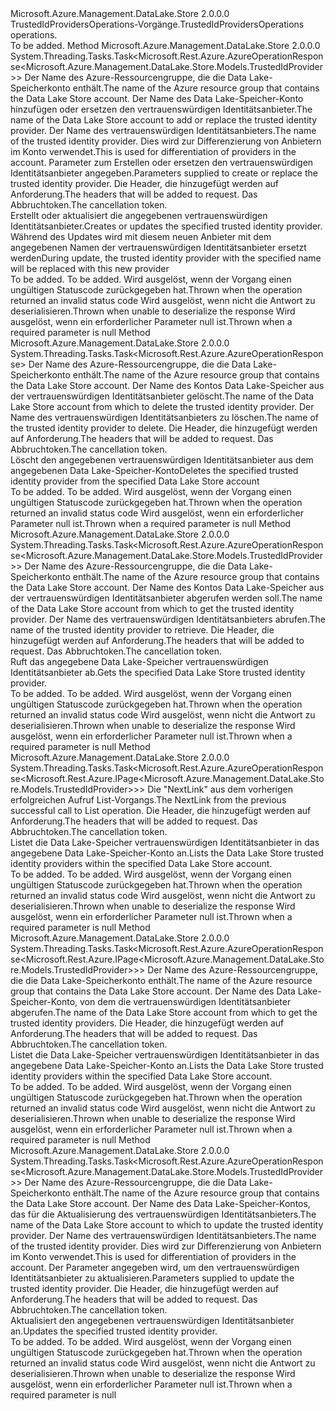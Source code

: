 <Type Name="ITrustedIdProvidersOperations" FullName="Microsoft.Azure.Management.DataLake.Store.ITrustedIdProvidersOperations">
  <TypeSignature Language="C#" Value="public interface ITrustedIdProvidersOperations" />
  <TypeSignature Language="ILAsm" Value=".class public interface auto ansi abstract ITrustedIdProvidersOperations" />
  <TypeSignature Language="DocId" Value="T:Microsoft.Azure.Management.DataLake.Store.ITrustedIdProvidersOperations" />
  <TypeSignature Language="VB.NET" Value="Public Interface ITrustedIdProvidersOperations" />
  <TypeSignature Language="F#" Value="type ITrustedIdProvidersOperations = interface" />
  <AssemblyInfo>
    <AssemblyName>Microsoft.Azure.Management.DataLake.Store</AssemblyName>
    <AssemblyVersion>2.0.0.0</AssemblyVersion>
  </AssemblyInfo>
  <Interfaces />
  <Docs>
    <summary>
            <span data-ttu-id="a721e-101">TrustedIdProvidersOperations-Vorgänge.</span><span class="sxs-lookup"><span data-stu-id="a721e-101">TrustedIdProvidersOperations operations.</span></span>
            </summary>
    <remarks>To be added.</remarks>
  </Docs>
  <Members>
    <Member MemberName="CreateOrUpdateWithHttpMessagesAsync">
      <MemberSignature Language="C#" Value="public System.Threading.Tasks.Task&lt;Microsoft.Rest.Azure.AzureOperationResponse&lt;Microsoft.Azure.Management.DataLake.Store.Models.TrustedIdProvider&gt;&gt; CreateOrUpdateWithHttpMessagesAsync (string resourceGroupName, string accountName, string trustedIdProviderName, Microsoft.Azure.Management.DataLake.Store.Models.TrustedIdProvider parameters, System.Collections.Generic.Dictionary&lt;string,System.Collections.Generic.List&lt;string&gt;&gt; customHeaders = null, System.Threading.CancellationToken cancellationToken = null);" />
      <MemberSignature Language="ILAsm" Value=".method public hidebysig newslot virtual instance class System.Threading.Tasks.Task`1&lt;class Microsoft.Rest.Azure.AzureOperationResponse`1&lt;class Microsoft.Azure.Management.DataLake.Store.Models.TrustedIdProvider&gt;&gt; CreateOrUpdateWithHttpMessagesAsync(string resourceGroupName, string accountName, string trustedIdProviderName, class Microsoft.Azure.Management.DataLake.Store.Models.TrustedIdProvider parameters, class System.Collections.Generic.Dictionary`2&lt;string, class System.Collections.Generic.List`1&lt;string&gt;&gt; customHeaders, valuetype System.Threading.CancellationToken cancellationToken) cil managed" />
      <MemberSignature Language="DocId" Value="M:Microsoft.Azure.Management.DataLake.Store.ITrustedIdProvidersOperations.CreateOrUpdateWithHttpMessagesAsync(System.String,System.String,System.String,Microsoft.Azure.Management.DataLake.Store.Models.TrustedIdProvider,System.Collections.Generic.Dictionary{System.String,System.Collections.Generic.List{System.String}},System.Threading.CancellationToken)" />
      <MemberSignature Language="F#" Value="abstract member CreateOrUpdateWithHttpMessagesAsync : string * string * string * Microsoft.Azure.Management.DataLake.Store.Models.TrustedIdProvider * System.Collections.Generic.Dictionary&lt;string, System.Collections.Generic.List&lt;string&gt;&gt; * System.Threading.CancellationToken -&gt; System.Threading.Tasks.Task&lt;Microsoft.Rest.Azure.AzureOperationResponse&lt;Microsoft.Azure.Management.DataLake.Store.Models.TrustedIdProvider&gt;&gt;" Usage="iTrustedIdProvidersOperations.CreateOrUpdateWithHttpMessagesAsync (resourceGroupName, accountName, trustedIdProviderName, parameters, customHeaders, cancellationToken)" />
      <MemberType>Method</MemberType>
      <AssemblyInfo>
        <AssemblyName>Microsoft.Azure.Management.DataLake.Store</AssemblyName>
        <AssemblyVersion>2.0.0.0</AssemblyVersion>
      </AssemblyInfo>
      <ReturnValue>
        <ReturnType>System.Threading.Tasks.Task&lt;Microsoft.Rest.Azure.AzureOperationResponse&lt;Microsoft.Azure.Management.DataLake.Store.Models.TrustedIdProvider&gt;&gt;</ReturnType>
      </ReturnValue>
      <Parameters>
        <Parameter Name="resourceGroupName" Type="System.String" />
        <Parameter Name="accountName" Type="System.String" />
        <Parameter Name="trustedIdProviderName" Type="System.String" />
        <Parameter Name="parameters" Type="Microsoft.Azure.Management.DataLake.Store.Models.TrustedIdProvider" />
        <Parameter Name="customHeaders" Type="System.Collections.Generic.Dictionary&lt;System.String,System.Collections.Generic.List&lt;System.String&gt;&gt;" />
        <Parameter Name="cancellationToken" Type="System.Threading.CancellationToken" />
      </Parameters>
      <Docs>
        <param name="resourceGroupName">
            <span data-ttu-id="a721e-102">Der Name des Azure-Ressourcengruppe, die die Data Lake-Speicherkonto enthält.</span><span class="sxs-lookup"><span data-stu-id="a721e-102">The name of the Azure resource group that contains the Data Lake Store account.</span></span>
            </param>
        <param name="accountName">
            <span data-ttu-id="a721e-103">Der Name des Data Lake-Speicher-Konto hinzufügen oder ersetzen den vertrauenswürdigen Identitätsanbieter.</span><span class="sxs-lookup"><span data-stu-id="a721e-103">The name of the Data Lake Store account to add or replace the trusted identity provider.</span></span>
            </param>
        <param name="trustedIdProviderName">
            <span data-ttu-id="a721e-104">Der Name des vertrauenswürdigen Identitätsanbieters.</span><span class="sxs-lookup"><span data-stu-id="a721e-104">The name of the trusted identity provider.</span></span> <span data-ttu-id="a721e-105">Dies wird zur Differenzierung von Anbietern im Konto verwendet.</span><span class="sxs-lookup"><span data-stu-id="a721e-105">This is used for differentiation of providers in the account.</span></span>
            </param>
        <param name="parameters">
            <span data-ttu-id="a721e-106">Parameter zum Erstellen oder ersetzen den vertrauenswürdigen Identitätsanbieter angegeben.</span><span class="sxs-lookup"><span data-stu-id="a721e-106">Parameters supplied to create or replace the trusted identity provider.</span></span>
            </param>
        <param name="customHeaders">
            <span data-ttu-id="a721e-107">Die Header, die hinzugefügt werden auf Anforderung.</span><span class="sxs-lookup"><span data-stu-id="a721e-107">The headers that will be added to request.</span></span>
            </param>
        <param name="cancellationToken">
            <span data-ttu-id="a721e-108">Das Abbruchtoken.</span><span class="sxs-lookup"><span data-stu-id="a721e-108">The cancellation token.</span></span>
            </param>
        <summary>
            <span data-ttu-id="a721e-109">Erstellt oder aktualisiert die angegebenen vertrauenswürdigen Identitätsanbieter.</span><span class="sxs-lookup"><span data-stu-id="a721e-109">Creates or updates the specified trusted identity provider.</span></span> <span data-ttu-id="a721e-110">Während des Updates wird mit diesem neuen Anbieter mit dem angegebenen Namen der vertrauenswürdigen Identitätsanbieter ersetzt werden</span><span class="sxs-lookup"><span data-stu-id="a721e-110">During update, the trusted identity provider with the specified name will be replaced with this new provider</span></span>
            </summary>
        <returns>To be added.</returns>
        <remarks>To be added.</remarks>
        <exception cref="T:Microsoft.Rest.Azure.CloudException">
            <span data-ttu-id="a721e-111">Wird ausgelöst, wenn der Vorgang einen ungültigen Statuscode zurückgegeben hat.</span><span class="sxs-lookup"><span data-stu-id="a721e-111">Thrown when the operation returned an invalid status code</span></span>
            </exception>
        <exception cref="T:Microsoft.Rest.SerializationException">
            <span data-ttu-id="a721e-112">Wird ausgelöst, wenn nicht die Antwort zu deserialisieren.</span><span class="sxs-lookup"><span data-stu-id="a721e-112">Thrown when unable to deserialize the response</span></span>
            </exception>
        <exception cref="T:Microsoft.Rest.ValidationException">
            <span data-ttu-id="a721e-113">Wird ausgelöst, wenn ein erforderlicher Parameter null ist.</span><span class="sxs-lookup"><span data-stu-id="a721e-113">Thrown when a required parameter is null</span></span>
            </exception>
      </Docs>
    </Member>
    <Member MemberName="DeleteWithHttpMessagesAsync">
      <MemberSignature Language="C#" Value="public System.Threading.Tasks.Task&lt;Microsoft.Rest.Azure.AzureOperationResponse&gt; DeleteWithHttpMessagesAsync (string resourceGroupName, string accountName, string trustedIdProviderName, System.Collections.Generic.Dictionary&lt;string,System.Collections.Generic.List&lt;string&gt;&gt; customHeaders = null, System.Threading.CancellationToken cancellationToken = null);" />
      <MemberSignature Language="ILAsm" Value=".method public hidebysig newslot virtual instance class System.Threading.Tasks.Task`1&lt;class Microsoft.Rest.Azure.AzureOperationResponse&gt; DeleteWithHttpMessagesAsync(string resourceGroupName, string accountName, string trustedIdProviderName, class System.Collections.Generic.Dictionary`2&lt;string, class System.Collections.Generic.List`1&lt;string&gt;&gt; customHeaders, valuetype System.Threading.CancellationToken cancellationToken) cil managed" />
      <MemberSignature Language="DocId" Value="M:Microsoft.Azure.Management.DataLake.Store.ITrustedIdProvidersOperations.DeleteWithHttpMessagesAsync(System.String,System.String,System.String,System.Collections.Generic.Dictionary{System.String,System.Collections.Generic.List{System.String}},System.Threading.CancellationToken)" />
      <MemberSignature Language="F#" Value="abstract member DeleteWithHttpMessagesAsync : string * string * string * System.Collections.Generic.Dictionary&lt;string, System.Collections.Generic.List&lt;string&gt;&gt; * System.Threading.CancellationToken -&gt; System.Threading.Tasks.Task&lt;Microsoft.Rest.Azure.AzureOperationResponse&gt;" Usage="iTrustedIdProvidersOperations.DeleteWithHttpMessagesAsync (resourceGroupName, accountName, trustedIdProviderName, customHeaders, cancellationToken)" />
      <MemberType>Method</MemberType>
      <AssemblyInfo>
        <AssemblyName>Microsoft.Azure.Management.DataLake.Store</AssemblyName>
        <AssemblyVersion>2.0.0.0</AssemblyVersion>
      </AssemblyInfo>
      <ReturnValue>
        <ReturnType>System.Threading.Tasks.Task&lt;Microsoft.Rest.Azure.AzureOperationResponse&gt;</ReturnType>
      </ReturnValue>
      <Parameters>
        <Parameter Name="resourceGroupName" Type="System.String" />
        <Parameter Name="accountName" Type="System.String" />
        <Parameter Name="trustedIdProviderName" Type="System.String" />
        <Parameter Name="customHeaders" Type="System.Collections.Generic.Dictionary&lt;System.String,System.Collections.Generic.List&lt;System.String&gt;&gt;" />
        <Parameter Name="cancellationToken" Type="System.Threading.CancellationToken" />
      </Parameters>
      <Docs>
        <param name="resourceGroupName">
            <span data-ttu-id="a721e-114">Der Name des Azure-Ressourcengruppe, die die Data Lake-Speicherkonto enthält.</span><span class="sxs-lookup"><span data-stu-id="a721e-114">The name of the Azure resource group that contains the Data Lake Store account.</span></span>
            </param>
        <param name="accountName">
            <span data-ttu-id="a721e-115">Der Name des Kontos Data Lake-Speicher aus der vertrauenswürdigen Identitätsanbieter gelöscht.</span><span class="sxs-lookup"><span data-stu-id="a721e-115">The name of the Data Lake Store account from which to delete the trusted identity provider.</span></span>
            </param>
        <param name="trustedIdProviderName">
            <span data-ttu-id="a721e-116">Der Name des vertrauenswürdigen Identitätsanbieters zu löschen.</span><span class="sxs-lookup"><span data-stu-id="a721e-116">The name of the trusted identity provider to delete.</span></span>
            </param>
        <param name="customHeaders">
            <span data-ttu-id="a721e-117">Die Header, die hinzugefügt werden auf Anforderung.</span><span class="sxs-lookup"><span data-stu-id="a721e-117">The headers that will be added to request.</span></span>
            </param>
        <param name="cancellationToken">
            <span data-ttu-id="a721e-118">Das Abbruchtoken.</span><span class="sxs-lookup"><span data-stu-id="a721e-118">The cancellation token.</span></span>
            </param>
        <summary>
            <span data-ttu-id="a721e-119">Löscht den angegebenen vertrauenswürdigen Identitätsanbieter aus dem angegebenen Data Lake-Speicher-Konto</span><span class="sxs-lookup"><span data-stu-id="a721e-119">Deletes the specified trusted identity provider from the specified Data Lake Store account</span></span>
            </summary>
        <returns>To be added.</returns>
        <remarks>To be added.</remarks>
        <exception cref="T:Microsoft.Rest.Azure.CloudException">
            <span data-ttu-id="a721e-120">Wird ausgelöst, wenn der Vorgang einen ungültigen Statuscode zurückgegeben hat.</span><span class="sxs-lookup"><span data-stu-id="a721e-120">Thrown when the operation returned an invalid status code</span></span>
            </exception>
        <exception cref="T:Microsoft.Rest.ValidationException">
            <span data-ttu-id="a721e-121">Wird ausgelöst, wenn ein erforderlicher Parameter null ist.</span><span class="sxs-lookup"><span data-stu-id="a721e-121">Thrown when a required parameter is null</span></span>
            </exception>
      </Docs>
    </Member>
    <Member MemberName="GetWithHttpMessagesAsync">
      <MemberSignature Language="C#" Value="public System.Threading.Tasks.Task&lt;Microsoft.Rest.Azure.AzureOperationResponse&lt;Microsoft.Azure.Management.DataLake.Store.Models.TrustedIdProvider&gt;&gt; GetWithHttpMessagesAsync (string resourceGroupName, string accountName, string trustedIdProviderName, System.Collections.Generic.Dictionary&lt;string,System.Collections.Generic.List&lt;string&gt;&gt; customHeaders = null, System.Threading.CancellationToken cancellationToken = null);" />
      <MemberSignature Language="ILAsm" Value=".method public hidebysig newslot virtual instance class System.Threading.Tasks.Task`1&lt;class Microsoft.Rest.Azure.AzureOperationResponse`1&lt;class Microsoft.Azure.Management.DataLake.Store.Models.TrustedIdProvider&gt;&gt; GetWithHttpMessagesAsync(string resourceGroupName, string accountName, string trustedIdProviderName, class System.Collections.Generic.Dictionary`2&lt;string, class System.Collections.Generic.List`1&lt;string&gt;&gt; customHeaders, valuetype System.Threading.CancellationToken cancellationToken) cil managed" />
      <MemberSignature Language="DocId" Value="M:Microsoft.Azure.Management.DataLake.Store.ITrustedIdProvidersOperations.GetWithHttpMessagesAsync(System.String,System.String,System.String,System.Collections.Generic.Dictionary{System.String,System.Collections.Generic.List{System.String}},System.Threading.CancellationToken)" />
      <MemberSignature Language="F#" Value="abstract member GetWithHttpMessagesAsync : string * string * string * System.Collections.Generic.Dictionary&lt;string, System.Collections.Generic.List&lt;string&gt;&gt; * System.Threading.CancellationToken -&gt; System.Threading.Tasks.Task&lt;Microsoft.Rest.Azure.AzureOperationResponse&lt;Microsoft.Azure.Management.DataLake.Store.Models.TrustedIdProvider&gt;&gt;" Usage="iTrustedIdProvidersOperations.GetWithHttpMessagesAsync (resourceGroupName, accountName, trustedIdProviderName, customHeaders, cancellationToken)" />
      <MemberType>Method</MemberType>
      <AssemblyInfo>
        <AssemblyName>Microsoft.Azure.Management.DataLake.Store</AssemblyName>
        <AssemblyVersion>2.0.0.0</AssemblyVersion>
      </AssemblyInfo>
      <ReturnValue>
        <ReturnType>System.Threading.Tasks.Task&lt;Microsoft.Rest.Azure.AzureOperationResponse&lt;Microsoft.Azure.Management.DataLake.Store.Models.TrustedIdProvider&gt;&gt;</ReturnType>
      </ReturnValue>
      <Parameters>
        <Parameter Name="resourceGroupName" Type="System.String" />
        <Parameter Name="accountName" Type="System.String" />
        <Parameter Name="trustedIdProviderName" Type="System.String" />
        <Parameter Name="customHeaders" Type="System.Collections.Generic.Dictionary&lt;System.String,System.Collections.Generic.List&lt;System.String&gt;&gt;" />
        <Parameter Name="cancellationToken" Type="System.Threading.CancellationToken" />
      </Parameters>
      <Docs>
        <param name="resourceGroupName">
            <span data-ttu-id="a721e-122">Der Name des Azure-Ressourcengruppe, die die Data Lake-Speicherkonto enthält.</span><span class="sxs-lookup"><span data-stu-id="a721e-122">The name of the Azure resource group that contains the Data Lake Store account.</span></span>
            </param>
        <param name="accountName">
            <span data-ttu-id="a721e-123">Der Name des Kontos Data Lake-Speicher aus der vertrauenswürdigen Identitätsanbieter abgerufen werden soll.</span><span class="sxs-lookup"><span data-stu-id="a721e-123">The name of the Data Lake Store account from which to get the trusted identity provider.</span></span>
            </param>
        <param name="trustedIdProviderName">
            <span data-ttu-id="a721e-124">Der Name des vertrauenswürdigen Identitätsanbieters abrufen.</span><span class="sxs-lookup"><span data-stu-id="a721e-124">The name of the trusted identity provider to retrieve.</span></span>
            </param>
        <param name="customHeaders">
            <span data-ttu-id="a721e-125">Die Header, die hinzugefügt werden auf Anforderung.</span><span class="sxs-lookup"><span data-stu-id="a721e-125">The headers that will be added to request.</span></span>
            </param>
        <param name="cancellationToken">
            <span data-ttu-id="a721e-126">Das Abbruchtoken.</span><span class="sxs-lookup"><span data-stu-id="a721e-126">The cancellation token.</span></span>
            </param>
        <summary>
            <span data-ttu-id="a721e-127">Ruft das angegebene Data Lake-Speicher vertrauenswürdigen Identitätsanbieter ab.</span><span class="sxs-lookup"><span data-stu-id="a721e-127">Gets the specified Data Lake Store trusted identity provider.</span></span>
            </summary>
        <returns>To be added.</returns>
        <remarks>To be added.</remarks>
        <exception cref="T:Microsoft.Rest.Azure.CloudException">
            <span data-ttu-id="a721e-128">Wird ausgelöst, wenn der Vorgang einen ungültigen Statuscode zurückgegeben hat.</span><span class="sxs-lookup"><span data-stu-id="a721e-128">Thrown when the operation returned an invalid status code</span></span>
            </exception>
        <exception cref="T:Microsoft.Rest.SerializationException">
            <span data-ttu-id="a721e-129">Wird ausgelöst, wenn nicht die Antwort zu deserialisieren.</span><span class="sxs-lookup"><span data-stu-id="a721e-129">Thrown when unable to deserialize the response</span></span>
            </exception>
        <exception cref="T:Microsoft.Rest.ValidationException">
            <span data-ttu-id="a721e-130">Wird ausgelöst, wenn ein erforderlicher Parameter null ist.</span><span class="sxs-lookup"><span data-stu-id="a721e-130">Thrown when a required parameter is null</span></span>
            </exception>
      </Docs>
    </Member>
    <Member MemberName="ListByAccountNextWithHttpMessagesAsync">
      <MemberSignature Language="C#" Value="public System.Threading.Tasks.Task&lt;Microsoft.Rest.Azure.AzureOperationResponse&lt;Microsoft.Rest.Azure.IPage&lt;Microsoft.Azure.Management.DataLake.Store.Models.TrustedIdProvider&gt;&gt;&gt; ListByAccountNextWithHttpMessagesAsync (string nextPageLink, System.Collections.Generic.Dictionary&lt;string,System.Collections.Generic.List&lt;string&gt;&gt; customHeaders = null, System.Threading.CancellationToken cancellationToken = null);" />
      <MemberSignature Language="ILAsm" Value=".method public hidebysig newslot virtual instance class System.Threading.Tasks.Task`1&lt;class Microsoft.Rest.Azure.AzureOperationResponse`1&lt;class Microsoft.Rest.Azure.IPage`1&lt;class Microsoft.Azure.Management.DataLake.Store.Models.TrustedIdProvider&gt;&gt;&gt; ListByAccountNextWithHttpMessagesAsync(string nextPageLink, class System.Collections.Generic.Dictionary`2&lt;string, class System.Collections.Generic.List`1&lt;string&gt;&gt; customHeaders, valuetype System.Threading.CancellationToken cancellationToken) cil managed" />
      <MemberSignature Language="DocId" Value="M:Microsoft.Azure.Management.DataLake.Store.ITrustedIdProvidersOperations.ListByAccountNextWithHttpMessagesAsync(System.String,System.Collections.Generic.Dictionary{System.String,System.Collections.Generic.List{System.String}},System.Threading.CancellationToken)" />
      <MemberSignature Language="F#" Value="abstract member ListByAccountNextWithHttpMessagesAsync : string * System.Collections.Generic.Dictionary&lt;string, System.Collections.Generic.List&lt;string&gt;&gt; * System.Threading.CancellationToken -&gt; System.Threading.Tasks.Task&lt;Microsoft.Rest.Azure.AzureOperationResponse&lt;Microsoft.Rest.Azure.IPage&lt;Microsoft.Azure.Management.DataLake.Store.Models.TrustedIdProvider&gt;&gt;&gt;" Usage="iTrustedIdProvidersOperations.ListByAccountNextWithHttpMessagesAsync (nextPageLink, customHeaders, cancellationToken)" />
      <MemberType>Method</MemberType>
      <AssemblyInfo>
        <AssemblyName>Microsoft.Azure.Management.DataLake.Store</AssemblyName>
        <AssemblyVersion>2.0.0.0</AssemblyVersion>
      </AssemblyInfo>
      <ReturnValue>
        <ReturnType>System.Threading.Tasks.Task&lt;Microsoft.Rest.Azure.AzureOperationResponse&lt;Microsoft.Rest.Azure.IPage&lt;Microsoft.Azure.Management.DataLake.Store.Models.TrustedIdProvider&gt;&gt;&gt;</ReturnType>
      </ReturnValue>
      <Parameters>
        <Parameter Name="nextPageLink" Type="System.String" />
        <Parameter Name="customHeaders" Type="System.Collections.Generic.Dictionary&lt;System.String,System.Collections.Generic.List&lt;System.String&gt;&gt;" />
        <Parameter Name="cancellationToken" Type="System.Threading.CancellationToken" />
      </Parameters>
      <Docs>
        <param name="nextPageLink">
            <span data-ttu-id="a721e-131">Die "NextLink" aus dem vorherigen erfolgreichen Aufruf List-Vorgangs.</span><span class="sxs-lookup"><span data-stu-id="a721e-131">The NextLink from the previous successful call to List operation.</span></span>
            </param>
        <param name="customHeaders">
            <span data-ttu-id="a721e-132">Die Header, die hinzugefügt werden auf Anforderung.</span><span class="sxs-lookup"><span data-stu-id="a721e-132">The headers that will be added to request.</span></span>
            </param>
        <param name="cancellationToken">
            <span data-ttu-id="a721e-133">Das Abbruchtoken.</span><span class="sxs-lookup"><span data-stu-id="a721e-133">The cancellation token.</span></span>
            </param>
        <summary>
            <span data-ttu-id="a721e-134">Listet die Data Lake-Speicher vertrauenswürdigen Identitätsanbieter in das angegebene Data Lake-Speicher-Konto an.</span><span class="sxs-lookup"><span data-stu-id="a721e-134">Lists the Data Lake Store trusted identity providers within the specified Data Lake Store account.</span></span>
            </summary>
        <returns>To be added.</returns>
        <remarks>To be added.</remarks>
        <exception cref="T:Microsoft.Rest.Azure.CloudException">
            <span data-ttu-id="a721e-135">Wird ausgelöst, wenn der Vorgang einen ungültigen Statuscode zurückgegeben hat.</span><span class="sxs-lookup"><span data-stu-id="a721e-135">Thrown when the operation returned an invalid status code</span></span>
            </exception>
        <exception cref="T:Microsoft.Rest.SerializationException">
            <span data-ttu-id="a721e-136">Wird ausgelöst, wenn nicht die Antwort zu deserialisieren.</span><span class="sxs-lookup"><span data-stu-id="a721e-136">Thrown when unable to deserialize the response</span></span>
            </exception>
        <exception cref="T:Microsoft.Rest.ValidationException">
            <span data-ttu-id="a721e-137">Wird ausgelöst, wenn ein erforderlicher Parameter null ist.</span><span class="sxs-lookup"><span data-stu-id="a721e-137">Thrown when a required parameter is null</span></span>
            </exception>
      </Docs>
    </Member>
    <Member MemberName="ListByAccountWithHttpMessagesAsync">
      <MemberSignature Language="C#" Value="public System.Threading.Tasks.Task&lt;Microsoft.Rest.Azure.AzureOperationResponse&lt;Microsoft.Rest.Azure.IPage&lt;Microsoft.Azure.Management.DataLake.Store.Models.TrustedIdProvider&gt;&gt;&gt; ListByAccountWithHttpMessagesAsync (string resourceGroupName, string accountName, System.Collections.Generic.Dictionary&lt;string,System.Collections.Generic.List&lt;string&gt;&gt; customHeaders = null, System.Threading.CancellationToken cancellationToken = null);" />
      <MemberSignature Language="ILAsm" Value=".method public hidebysig newslot virtual instance class System.Threading.Tasks.Task`1&lt;class Microsoft.Rest.Azure.AzureOperationResponse`1&lt;class Microsoft.Rest.Azure.IPage`1&lt;class Microsoft.Azure.Management.DataLake.Store.Models.TrustedIdProvider&gt;&gt;&gt; ListByAccountWithHttpMessagesAsync(string resourceGroupName, string accountName, class System.Collections.Generic.Dictionary`2&lt;string, class System.Collections.Generic.List`1&lt;string&gt;&gt; customHeaders, valuetype System.Threading.CancellationToken cancellationToken) cil managed" />
      <MemberSignature Language="DocId" Value="M:Microsoft.Azure.Management.DataLake.Store.ITrustedIdProvidersOperations.ListByAccountWithHttpMessagesAsync(System.String,System.String,System.Collections.Generic.Dictionary{System.String,System.Collections.Generic.List{System.String}},System.Threading.CancellationToken)" />
      <MemberSignature Language="F#" Value="abstract member ListByAccountWithHttpMessagesAsync : string * string * System.Collections.Generic.Dictionary&lt;string, System.Collections.Generic.List&lt;string&gt;&gt; * System.Threading.CancellationToken -&gt; System.Threading.Tasks.Task&lt;Microsoft.Rest.Azure.AzureOperationResponse&lt;Microsoft.Rest.Azure.IPage&lt;Microsoft.Azure.Management.DataLake.Store.Models.TrustedIdProvider&gt;&gt;&gt;" Usage="iTrustedIdProvidersOperations.ListByAccountWithHttpMessagesAsync (resourceGroupName, accountName, customHeaders, cancellationToken)" />
      <MemberType>Method</MemberType>
      <AssemblyInfo>
        <AssemblyName>Microsoft.Azure.Management.DataLake.Store</AssemblyName>
        <AssemblyVersion>2.0.0.0</AssemblyVersion>
      </AssemblyInfo>
      <ReturnValue>
        <ReturnType>System.Threading.Tasks.Task&lt;Microsoft.Rest.Azure.AzureOperationResponse&lt;Microsoft.Rest.Azure.IPage&lt;Microsoft.Azure.Management.DataLake.Store.Models.TrustedIdProvider&gt;&gt;&gt;</ReturnType>
      </ReturnValue>
      <Parameters>
        <Parameter Name="resourceGroupName" Type="System.String" />
        <Parameter Name="accountName" Type="System.String" />
        <Parameter Name="customHeaders" Type="System.Collections.Generic.Dictionary&lt;System.String,System.Collections.Generic.List&lt;System.String&gt;&gt;" />
        <Parameter Name="cancellationToken" Type="System.Threading.CancellationToken" />
      </Parameters>
      <Docs>
        <param name="resourceGroupName">
            <span data-ttu-id="a721e-138">Der Name des Azure-Ressourcengruppe, die die Data Lake-Speicherkonto enthält.</span><span class="sxs-lookup"><span data-stu-id="a721e-138">The name of the Azure resource group that contains the Data Lake Store account.</span></span>
            </param>
        <param name="accountName">
            <span data-ttu-id="a721e-139">Der Name des Data Lake-Speicher-Konto, von dem die vertrauenswürdigen Identitätsanbieter abgerufen.</span><span class="sxs-lookup"><span data-stu-id="a721e-139">The name of the Data Lake Store account from which to get the trusted identity providers.</span></span>
            </param>
        <param name="customHeaders">
            <span data-ttu-id="a721e-140">Die Header, die hinzugefügt werden auf Anforderung.</span><span class="sxs-lookup"><span data-stu-id="a721e-140">The headers that will be added to request.</span></span>
            </param>
        <param name="cancellationToken">
            <span data-ttu-id="a721e-141">Das Abbruchtoken.</span><span class="sxs-lookup"><span data-stu-id="a721e-141">The cancellation token.</span></span>
            </param>
        <summary>
            <span data-ttu-id="a721e-142">Listet die Data Lake-Speicher vertrauenswürdigen Identitätsanbieter in das angegebene Data Lake-Speicher-Konto an.</span><span class="sxs-lookup"><span data-stu-id="a721e-142">Lists the Data Lake Store trusted identity providers within the specified Data Lake Store account.</span></span>
            </summary>
        <returns>To be added.</returns>
        <remarks>To be added.</remarks>
        <exception cref="T:Microsoft.Rest.Azure.CloudException">
            <span data-ttu-id="a721e-143">Wird ausgelöst, wenn der Vorgang einen ungültigen Statuscode zurückgegeben hat.</span><span class="sxs-lookup"><span data-stu-id="a721e-143">Thrown when the operation returned an invalid status code</span></span>
            </exception>
        <exception cref="T:Microsoft.Rest.SerializationException">
            <span data-ttu-id="a721e-144">Wird ausgelöst, wenn nicht die Antwort zu deserialisieren.</span><span class="sxs-lookup"><span data-stu-id="a721e-144">Thrown when unable to deserialize the response</span></span>
            </exception>
        <exception cref="T:Microsoft.Rest.ValidationException">
            <span data-ttu-id="a721e-145">Wird ausgelöst, wenn ein erforderlicher Parameter null ist.</span><span class="sxs-lookup"><span data-stu-id="a721e-145">Thrown when a required parameter is null</span></span>
            </exception>
      </Docs>
    </Member>
    <Member MemberName="UpdateWithHttpMessagesAsync">
      <MemberSignature Language="C#" Value="public System.Threading.Tasks.Task&lt;Microsoft.Rest.Azure.AzureOperationResponse&lt;Microsoft.Azure.Management.DataLake.Store.Models.TrustedIdProvider&gt;&gt; UpdateWithHttpMessagesAsync (string resourceGroupName, string accountName, string trustedIdProviderName, Microsoft.Azure.Management.DataLake.Store.Models.UpdateTrustedIdProviderParameters parameters = null, System.Collections.Generic.Dictionary&lt;string,System.Collections.Generic.List&lt;string&gt;&gt; customHeaders = null, System.Threading.CancellationToken cancellationToken = null);" />
      <MemberSignature Language="ILAsm" Value=".method public hidebysig newslot virtual instance class System.Threading.Tasks.Task`1&lt;class Microsoft.Rest.Azure.AzureOperationResponse`1&lt;class Microsoft.Azure.Management.DataLake.Store.Models.TrustedIdProvider&gt;&gt; UpdateWithHttpMessagesAsync(string resourceGroupName, string accountName, string trustedIdProviderName, class Microsoft.Azure.Management.DataLake.Store.Models.UpdateTrustedIdProviderParameters parameters, class System.Collections.Generic.Dictionary`2&lt;string, class System.Collections.Generic.List`1&lt;string&gt;&gt; customHeaders, valuetype System.Threading.CancellationToken cancellationToken) cil managed" />
      <MemberSignature Language="DocId" Value="M:Microsoft.Azure.Management.DataLake.Store.ITrustedIdProvidersOperations.UpdateWithHttpMessagesAsync(System.String,System.String,System.String,Microsoft.Azure.Management.DataLake.Store.Models.UpdateTrustedIdProviderParameters,System.Collections.Generic.Dictionary{System.String,System.Collections.Generic.List{System.String}},System.Threading.CancellationToken)" />
      <MemberSignature Language="F#" Value="abstract member UpdateWithHttpMessagesAsync : string * string * string * Microsoft.Azure.Management.DataLake.Store.Models.UpdateTrustedIdProviderParameters * System.Collections.Generic.Dictionary&lt;string, System.Collections.Generic.List&lt;string&gt;&gt; * System.Threading.CancellationToken -&gt; System.Threading.Tasks.Task&lt;Microsoft.Rest.Azure.AzureOperationResponse&lt;Microsoft.Azure.Management.DataLake.Store.Models.TrustedIdProvider&gt;&gt;" Usage="iTrustedIdProvidersOperations.UpdateWithHttpMessagesAsync (resourceGroupName, accountName, trustedIdProviderName, parameters, customHeaders, cancellationToken)" />
      <MemberType>Method</MemberType>
      <AssemblyInfo>
        <AssemblyName>Microsoft.Azure.Management.DataLake.Store</AssemblyName>
        <AssemblyVersion>2.0.0.0</AssemblyVersion>
      </AssemblyInfo>
      <ReturnValue>
        <ReturnType>System.Threading.Tasks.Task&lt;Microsoft.Rest.Azure.AzureOperationResponse&lt;Microsoft.Azure.Management.DataLake.Store.Models.TrustedIdProvider&gt;&gt;</ReturnType>
      </ReturnValue>
      <Parameters>
        <Parameter Name="resourceGroupName" Type="System.String" />
        <Parameter Name="accountName" Type="System.String" />
        <Parameter Name="trustedIdProviderName" Type="System.String" />
        <Parameter Name="parameters" Type="Microsoft.Azure.Management.DataLake.Store.Models.UpdateTrustedIdProviderParameters" />
        <Parameter Name="customHeaders" Type="System.Collections.Generic.Dictionary&lt;System.String,System.Collections.Generic.List&lt;System.String&gt;&gt;" />
        <Parameter Name="cancellationToken" Type="System.Threading.CancellationToken" />
      </Parameters>
      <Docs>
        <param name="resourceGroupName">
            <span data-ttu-id="a721e-146">Der Name des Azure-Ressourcengruppe, die die Data Lake-Speicherkonto enthält.</span><span class="sxs-lookup"><span data-stu-id="a721e-146">The name of the Azure resource group that contains the Data Lake Store account.</span></span>
            </param>
        <param name="accountName">
            <span data-ttu-id="a721e-147">Der Name des Data Lake-Speicher-Kontos, das für die Aktualisierung des vertrauenswürdigen Identitätsanbieters.</span><span class="sxs-lookup"><span data-stu-id="a721e-147">The name of the Data Lake Store account to which to update the trusted identity provider.</span></span>
            </param>
        <param name="trustedIdProviderName">
            <span data-ttu-id="a721e-148">Der Name des vertrauenswürdigen Identitätsanbieters.</span><span class="sxs-lookup"><span data-stu-id="a721e-148">The name of the trusted identity provider.</span></span> <span data-ttu-id="a721e-149">Dies wird zur Differenzierung von Anbietern im Konto verwendet.</span><span class="sxs-lookup"><span data-stu-id="a721e-149">This is used for differentiation of providers in the account.</span></span>
            </param>
        <param name="parameters">
            <span data-ttu-id="a721e-150">Der Parameter angegeben wird, um den vertrauenswürdigen Identitätsanbieter zu aktualisieren.</span><span class="sxs-lookup"><span data-stu-id="a721e-150">Parameters supplied to update the trusted identity provider.</span></span>
            </param>
        <param name="customHeaders">
            <span data-ttu-id="a721e-151">Die Header, die hinzugefügt werden auf Anforderung.</span><span class="sxs-lookup"><span data-stu-id="a721e-151">The headers that will be added to request.</span></span>
            </param>
        <param name="cancellationToken">
            <span data-ttu-id="a721e-152">Das Abbruchtoken.</span><span class="sxs-lookup"><span data-stu-id="a721e-152">The cancellation token.</span></span>
            </param>
        <summary>
            <span data-ttu-id="a721e-153">Aktualisiert den angegebenen vertrauenswürdigen Identitätsanbieter an.</span><span class="sxs-lookup"><span data-stu-id="a721e-153">Updates the specified trusted identity provider.</span></span>
            </summary>
        <returns>To be added.</returns>
        <remarks>To be added.</remarks>
        <exception cref="T:Microsoft.Rest.Azure.CloudException">
            <span data-ttu-id="a721e-154">Wird ausgelöst, wenn der Vorgang einen ungültigen Statuscode zurückgegeben hat.</span><span class="sxs-lookup"><span data-stu-id="a721e-154">Thrown when the operation returned an invalid status code</span></span>
            </exception>
        <exception cref="T:Microsoft.Rest.SerializationException">
            <span data-ttu-id="a721e-155">Wird ausgelöst, wenn nicht die Antwort zu deserialisieren.</span><span class="sxs-lookup"><span data-stu-id="a721e-155">Thrown when unable to deserialize the response</span></span>
            </exception>
        <exception cref="T:Microsoft.Rest.ValidationException">
            <span data-ttu-id="a721e-156">Wird ausgelöst, wenn ein erforderlicher Parameter null ist.</span><span class="sxs-lookup"><span data-stu-id="a721e-156">Thrown when a required parameter is null</span></span>
            </exception>
      </Docs>
    </Member>
  </Members>
</Type>